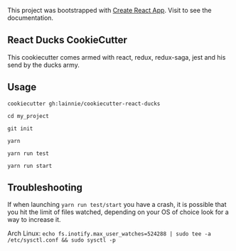 This project was bootstrapped with [Create React App](https://github.com/facebookincubator/create-react-app).
Visit to see the documentation.

## React Ducks CookieCutter

This cookiecutter comes armed with react, redux, redux-saga, jest and his send by the ducks army.

## Usage

`cookiecutter gh:lainnie/cookiecutter-react-ducks`

`cd my_project`

`git init`

`yarn`

`yarn run test`

`yarn run start`

## Troubleshooting

If when launching `yarn run test/start` you have a crash, it is possible that you hit the limit of files watched, depending on your OS of choice look for a way to increase it.

Arch Linux: `echo fs.inotify.max_user_watches=524288 | sudo tee -a /etc/sysctl.conf && sudo sysctl -p`
